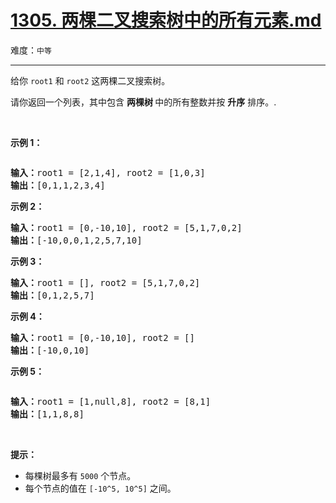 # [1305. 两棵二叉搜索树中的所有元素.md](https://leetcode-cn.com/problems/all-elements-in-two-binary-search-trees)

难度：`中等`

---

<p>给你&nbsp;<code>root1</code> 和 <code>root2</code>&nbsp;这两棵二叉搜索树。</p>

<p>请你返回一个列表，其中包含&nbsp;<strong>两棵树&nbsp;</strong>中的所有整数并按 <strong>升序</strong> 排序。.</p>

<p>&nbsp;</p>

<p><strong>示例 1：</strong></p>

<p><img alt="" src="https://assets.leetcode-cn.com/aliyun-lc-upload/uploads/2019/12/29/q2-e1.png"></p>

<pre><strong>输入：</strong>root1 = [2,1,4], root2 = [1,0,3]
<strong>输出：</strong>[0,1,1,2,3,4]
</pre>

<p><strong>示例 2：</strong></p>

<pre><strong>输入：</strong>root1 = [0,-10,10], root2 = [5,1,7,0,2]
<strong>输出：</strong>[-10,0,0,1,2,5,7,10]
</pre>

<p><strong>示例 3：</strong></p>

<pre><strong>输入：</strong>root1 = [], root2 = [5,1,7,0,2]
<strong>输出：</strong>[0,1,2,5,7]
</pre>

<p><strong>示例 4：</strong></p>

<pre><strong>输入：</strong>root1 = [0,-10,10], root2 = []
<strong>输出：</strong>[-10,0,10]
</pre>

<p><strong>示例 5：</strong></p>

<p><img alt="" src="https://assets.leetcode-cn.com/aliyun-lc-upload/uploads/2019/12/29/q2-e5-.png"></p>

<pre><strong>输入：</strong>root1 = [1,null,8], root2 = [8,1]
<strong>输出：</strong>[1,1,8,8]
</pre>

<p>&nbsp;</p>

<p><strong>提示：</strong></p>

<ul>
	<li>每棵树最多有&nbsp;<code>5000</code>&nbsp;个节点。</li>
	<li>每个节点的值在&nbsp;<code>[-10^5, 10^5]</code>&nbsp;之间。</li>
</ul>
